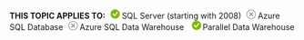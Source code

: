 <Token> **THIS TOPIC APPLIES TO:**![yes](../../Images\Image\ImageNotContaina/yes.png)SQL Server (starting with 2008)![no](../../Images\Image\ImageNotContaina/no.png)Azure SQL Database![no](../../Images\Image\ImageNotContaina/no.png)Azure SQL Data Warehouse ![yes](../../Images\Image\ImageNotContaina/yes.png)Parallel Data Warehouse </Token>